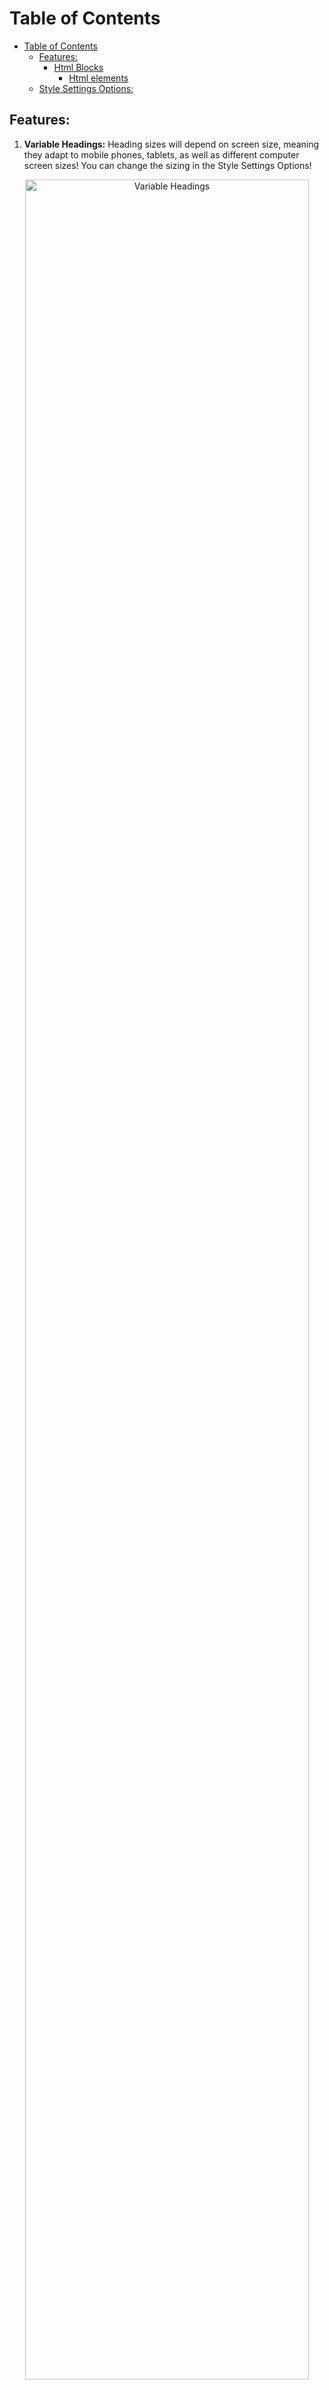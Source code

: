 # Table of Contents
- [Table of Contents](#table-of-contents)
    - [Features:](#features)
        - [Html Blocks](#html-blocks)
            - [Html elements](#html-elements)
    - [Style Settings Options:](#style-settings-options)

## Features:

1. **Variable Headings:** Heading sizes will depend on screen size, meaning they adapt to mobile phones, tablets, as well as different computer screen sizes! You can change the sizing in the Style Settings Options!
<p align=center><img src="https://user-images.githubusercontent.com/91087143/139746916-80d2997f-1823-463e-9bbb-21417fafa575.gif" alt="Variable Headings" width=95% </p>

2. **Custom Icons:** Sanctum uses icons from [IBM's Design Language icon library](https://www.ibm.com/design/language/iconography/ui-icons/library/)

3. **Multi-Color Highlights:** for when you need more than a single highlight color! These colors are all customizable through the Style Settings plugin, as well as the highlighted text color, in order to make sure contrast is mantained (or for more funky combinations, it's up to you). To use them, simply use the following syntax: 

```
==highlight== - for a yellow highlight
*==highlight==* - for a blue highlight
**==highlight==** - for a pink highlight
```
<p align=center><img src="https://user-images.githubusercontent.com/91087143/139734042-ea7ed245-9cee-4b18-8466-4a1830bf3f69.gif" alt="Multi-Color Highlights" width=30%></p>





4. **Custom Checkboxes:** Besides the regular checkbox, there are 7 custom checkboxes you may use on your tasks/lists. Do note that these do not work on tables, since tables only accept the default html checkboxes (which you can input via markdown syntax, or even html syntax). These default html checkboxes are also styled to match the theme. Eg: `<input type="checkbox">`

```
- [i] Information
- [-] Cancelled
- [<] Scheduled
- [>] Rescheduled/Forwarded
- [?] Question
- [!] Important
- [l] Location
- [x] Task
- [ ] Task
```

<p align=center><img src="https://user-images.githubusercontent.com/91087143/139735135-9bb582f5-d657-4017-b162-d11e6ee674b8.png" alt="Custom Checkboxes" width=35%></p>


5. **Custom Codeblock Language - `pure-text`:** for when you have a passage you'd like to constantly copy, for some reason. This makes the codeblock appear like normal text, except it has a copy button to the right.

```
```pure-text
Lorem ipsum dolor sit amet, consectetur adipiscing elit. Vestibulum id dignissim massa, at tempor lacus. Maecenas vel hendrerit orci, sit amet sagittis purus.```
```
<p align=center><img src="https://user-images.githubusercontent.com/91087143/139746450-5b038735-8dff-4eef-8ddd-d8626bc46ef9.gif" alt="Custom Codeblock" width=75%</p>


6. **Custom Link Icons:** In Preview Mode after writing a link, there’s a change an icon will show on the left of it. If you’d like to add links to the theme, make sure to submit a Request on the Issue section.

<p align=center><img src="https://user-images.githubusercontent.com/91087143/139746676-2362b0c2-d056-4abc-bc86-9ee2867fd0ff.png" alt="Custom Link Icons" width=30% </p>


7. **Image Desaturation:** Images are a bit desaturated to go better with the theme and create a sense of cohesion, even if they have massive differences with other images. They will show its full colors once hovered.
    
<p align=center><img src="https://user-images.githubusercontent.com/91087143/139747202-262a0f4c-fdb6-4c43-a100-0b4f6de1d7b9.gif" alt="Image Desaturation" width=25% </p>


8. **WYSIWYG `<hr>` element :** when writing "---" in Edit Mode (or "----" if you have Smart Typography), an hr element will appear. There is a Style Settings option to disable it, as well as center the default "---" dashes. When following headings, hr element will have smaller top margins, making them closer to the headings, and not creating massive blank spaces in the note.

<p align=center><img src="https://user-images.githubusercontent.com/91087143/139747344-f4be7082-7a42-4024-882b-36132d267bd1.gif" alt="hr 1" width=75% </p>

<p align=center><img src="https://user-images.githubusercontent.com/91087143/139747358-24eaa547-99f0-406d-9382-72d16ac91664.gif" alt="hr 2" width=75% </p>



9. **Active Line Highlight:** to always know in which line you're writing (as seen above).

10. **Folded  Heading/List Indicator:** works as a reminder for when headings and/or lists are collapsed. Adding or subtracting `left-margin` from [this snippet]("fold_indicator.css") will help you adjust this feature to your font choice.

<p align=center><img src="https://user-images.githubusercontent.com/91087143/139747448-bd0b3b78-d653-44de-b78a-0eb2cb7a8a0f.gif" alt="Fold Indicator" width=75% </p>

    

11. **Clean Embeds:** by Moonbase, makes embeds looks seemless in Preview Mode.

<p align=center><img src="https://user-images.githubusercontent.com/91087143/139747998-09f2e53c-c56a-485b-b3f7-2763a706823d.gif" alt="Clean Embeds" width=75% </p>


### Html Blocks
HTML Blocks are defined by a start condition (for example, `<code>`) and an end condition (`</code>`). Any text you want to be inside that block, you’ll have to include it between the conditions. Always “close” a html block, for they “continue until they are closed by their appropriate end condition, or the last line of the document or other container block” ([source](https://spec.commonmark.org/0.30/#html-blocks)). Some html elements require a few more information in order for them to work, but do not worry, as they’ll be explained below!

#### Html elements 
 <small>For technical information, you can click this [link](https://developer.mozilla.org/en-US/docs/Web/HTML/Element).</small>
    

**`<progress>`** - the <u>progress indicator element</u> displays the progress of a task, displayed as a progress bar. This progress needs to be input manually in obsidian (unless it's implemented in a plugin).
To input a `<progress>` element, you need to input a "value", as well as a "max" value. E.g: `<progress value="6" max="10"></progress>`. That will display a progress bar with 60% progress, with the accent color.

<p align=center><img src="https://user-images.githubusercontent.com/91087143/139749691-ebc9718c-63cd-4e2e-8a4b-500b46c52fae.png" alt="progress" width=30% </p>

If you wish to have a more intuitively colored progress bar, you can use a value that's a multiple of 5, and a max of 100. That will result in the following formatting:
    
<p align=center><img src="https://user-images.githubusercontent.com/91087143/139749787-686ce734-283b-4336-9a45-ae43528d3ddf.png" alt="colors porogress" width=30% </p>

(Note that the progress bars are already formatted so it's easy to add a label in the line below, like the examples above)


`<blockquote>` - the <u> block quotation element </u> is used to indicate that the enclosed text is part of a quotation. A text representation of the source and/or author may be given using the `<cite>` element. Blockquotes can also be written using Markdown syntax, simply including a `>` at the beginning of the line.

```
>Sed aliquam feugiat ante a tincidunt. Cras sed condimentum lacus. Lorem ipsum dolor sit amet, consectetur adipiscing elit. Mauris quis faucibus velit, eu ornare metus. Cras feugiat molestie dui, non molestie purus. Aenean nec erat hendrerit, blandit metus quis, sollicitudin nibh. Aliquam malesuada convallis convallis. Nulla non ultricies ligula. Praesent varius diam sed felis aliquet suscipit. Nunc sit amet ullamcorper urna, eget sollicitudin lectus. Orci varius natoque penatibus et magnis dis parturient montes, nascetur ridiculus mus.
```
```
<blockquote>Sed aliquam feugiat ante a tincidunt. Cras sed condimentum lacus. Lorem ipsum dolor sit amet, consectetur adipiscing elit. Mauris quis faucibus velit, eu ornare metus. Cras feugiat molestie dui, non molestie purus. Aenean nec erat hendrerit, blandit metus quis, sollicitudin nibh. Aliquam malesuada convallis convallis. Nulla non ultricies ligula. Praesent varius diam sed felis aliquet suscipit. Nunc sit amet ullamcorper urna, eget sollicitudin lectus. Orci varius natoque penatibus et magnis dis parturient montes, nascetur ridiculus mus.</blockquote>
```

<p align=center><img src="https://user-images.githubusercontent.com/91087143/139750178-d0bf43ba-cd11-4283-8699-770563dbc2a2.png" alt="blockquote" width=75% </p>

    
`<blockquote class="paraphrase">` - the <u>paraphrase</u> custom class is part of the blockquote element, and is used to enclose text that, while not a quotation,
is also not an original idea, and so should be differentiated in the text to avoid confusion and misattribution of credit/authorship. To put it simply, if you'd like to tell when you're paraphasing, you can use this class. Since it's a class of the `<blockquote>`element, it's best not to have it right before or after a blockquote, because both will merge. Fear not, for adding a comment (`%%comment%%`) between both solves the issue.

```
<blockquote class="paraphrase"> Sed aliquam feugiat ante a tincidunt. Cras sed condimentum lacus. Lorem ipsum dolor sit amet, consectetur adipiscing elit. Mauris quis faucibus velit, eu ornare metus. Cras feugiat molestie dui, non molestie purus. Aenean nec erat hendrerit, blandit metus quis, sollicitudin nibh. Aliquam malesuada convallis convallis. Nulla non ultricies ligula. Praesent varius diam sed felis aliquet suscipit. Nunc sit amet ullamcorper urna, eget sollicitudin lectus. Orci varius natoque penatibus et magnis dis parturient montes, nascetur ridiculus mus. </blockquote>
```

<p align=center><img src="https://user-images.githubusercontent.com/91087143/139750466-d36d2e75-6a40-43b8-99e5-10a402d85e67.png" alt="Paraphrase" width=75% </p>

**`<cite>`** - the <u>citation element</u> is used for referencing a cited work. This will align the text to the right, and can (and should) be written inside a blockquote. This means you can also envelop it inside a paraphrase element in order to remind yourself of the source material.
```
>Sed aliquam feugiat ante a tincidunt. Cras sed condimentum lacus. Lorem ipsum dolor sit amet, consectetur adipiscing elit. Mauris quis faucibus velit, eu ornare metus. Cras feugiat molestie dui, non molestie purus. Aenean nec erat hendrerit, blandit metus quis, sollicitudin nibh. Aliquam malesuada convallis convallis. Nulla non ultricies ligula. Praesent varius diam sed felis aliquet suscipit. Nunc sit amet ullamcorper urna, eget sollicitudin lectus. Orci varius natoque penatibus et magnis dis parturient montes, nascetur ridiculus mus.
<cite> Insert Author here https://startpage.com/ </cite>
```
<p align=center><img src="https://user-images.githubusercontent.com/91087143/139750706-3c85693a-7365-4188-a389-b1559b8a68dd.png" alt="Cite" width=75%></p>

**`<aside>`** - the <u>aside element</u> is used for simple call-outs or for presenting information that isn't directly related to the note's content. This is formatted the same way as a `<s class="aside-in">` element (more on that later), but doesn't allow for Markdown formatting. Still, it wouldn't make sense to have more advanced sidenote options, without also having the default html element.
**`<s class="aside-*">`** - the <u>sidenote element</u> is used to display references or complementary information that doesn't find its place in the main text. The end block for every sidenote type is the same: `</s>` There are 4 types of sidenote classes:
 - `<s class="aside-right">`: this places text in the side of the right margin of the note;
 - `<s class="aside-left">`: this places text in the side of the right margin of the note;
 - `<s class="aside-in">`: this places text inside the main text, but in the same way as the default `<aside>` element, is formatted as a callout;
 - `<s class="aside-hide">`: this places an icon in the side of the right margin, that will reveal its content once hovered. The revealed content will display the same way as an `<s class="aside-right">`element.
    
<p align=center><img src="https://user-images.githubusercontent.com/91087143/139750949-2489e514-9179-48fd-b942-a5717f275e0d.gif" alt="Sidenotes" width=90%></p>

**`<samp>`** - the <u>sample output element</u> is used to enclose text that simulates an output from a computer program. It's rendered using the monospaced font set for the theme.
    
```
<samp> Hello World! <samp>
```
    
<p align=center><img src="https://user-images.githubusercontent.com/91087143/139751269-d30174b8-8fb5-4b76-8b80-6ca77432e220.png" alt="samp" width=15% ></p>

`<kbd>` - the <u>keyboard input element</u> is used to represent user input from a keyboard. It's basically a good way to highlight hotkeys!

<p align=center><img src="https://user-images.githubusercontent.com/91087143/139751544-0ef6d49e-1594-4bec-983c-c9edc36d4b01.png" alt="kbd" width=20% </p>

**`<small>`** - the <u>side comment element</u> is used, like the name implies, to write side comments and small print. It renders a smaller font-size than the default text.
<p align=center><img src="https://user-images.githubusercontent.com/91087143/139751410-15a17837-a6d4-46c3-a043-d9c45082ceb6.png" alt="small" width=15% </p>

## Style Settings Options:

- Colors
    - Dark Mode Contrast Code Background
    - Accent Colors
        - Light Mode Accent Color
        - Dark Mode Accent Color
        - Text accent hover color
    - Hightlight Colors
        - Highlight 1
        - Hightlight 1 Text
        - Highlight 2
        - Highlight 2 Text
        - Highlight 3
        - Highlight 3 Text
    - Graph Colors
        - Active Note Node Color
        - Tag Node Color
        - Attachment Node Color
- Typography
    - Preview Mode Line Width
    - Fonts
        - Preview Mode Font
        - Edit Mode Font
        - UI Font
        - Monospace Font
    - Headings
        - Heading Font
        - Heading 1 Size
        - Heading 2 Size
        - Heading 3 Size
        - Heading 4 Size
        - Heading 5 Size
        - Heading 6 Size
- Elements
    - Hide Frontmatter
    - Status Bar on Top
    - Tab Header Icon Side Padding
    - File Explorer
        - Show Vault Name
        - Left Nav Arrows
        - File Explorer Relationship Lines
        - No File Icons
        - No Folder Icons
        - Show Full Titles
    - Modals
        - Settings Modal Width
        - Community Themes Modal Width
        - Community Plugins Modal Width
    - Scrollbars
        - No Scrollbar in Global Search
        - No Scrollbar in Notes
        - No Scrollbar in File Explorer
        - No Scrollbar in Modal
- Features
    -  `<hr>` (“---”) Options
    - Edit Mode Tasks
    - Footnote Title
    - Footnotes Heading
    - Wrap Note Titles
    - Wrap Kanban Lanes
    - Tables
        - Table Max Width
        - Center Tables
        - Alternate Dataview Tables
    - Sidenotes
        - Sidenote Options
        - Inner Sidenote Options
    - Relationship Lines
        - Relationship Lines
        - Alternating Relationship Lines Colors
- Advanced Options
    - No Background Blur
    - Disable Animations
    - Default Icons






















